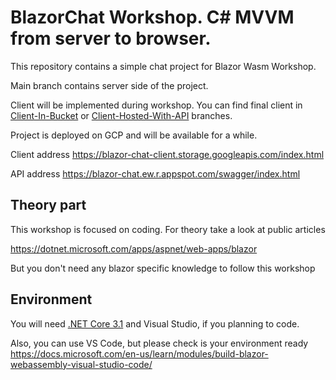 # BlazorChat Workshop. C# MVVM from server to browser.

This repository contains a simple chat project for Blazor Wasm Workshop.

Main branch contains server side of the project.

Client will be implemented during workshop. You can find final client in [Client-In-Bucket](https://github.com/vpapenko/BlazorChatWorkshop/tree/Client-In-Bucket) or [Client-Hosted-With-API](https://github.com/vpapenko/BlazorChatWorkshop/tree/Client-Hosted-With-API) branches.

Project is deployed on GCP and will be available for a while.

Client address https://blazor-chat-client.storage.googleapis.com/index.html

API address https://blazor-chat.ew.r.appspot.com/swagger/index.html

## Theory part
This workshop is focused on coding. For theory take a look at public articles

https://dotnet.microsoft.com/apps/aspnet/web-apps/blazor

But you don't need any blazor specific knowledge to follow this workshop

## Environment

You will need [.NET Core 3.1](https://dotnet.microsoft.com/download) and Visual Studio, if you planning to code.

Also, you can use VS Code, but please check is your environment ready https://docs.microsoft.com/en-us/learn/modules/build-blazor-webassembly-visual-studio-code/
